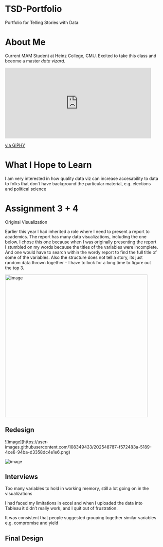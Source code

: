 # TSD-Portfolio
Portfolio for Telling Stories with Data

# About Me
Current MAM Student at Heinz College, CMU. Excited to take this class and bceome a master _data vizard._ 
<iframe src="https://giphy.com/embed/OUwzqE4ZOk5Bm" width="480" height="232" frameBorder="0" class="giphy-embed" allowFullScreen></iframe><p><a href="https://giphy.com/gifs/harry-potter-hp-hermione-granger-OUwzqE4ZOk5Bm">via GIPHY</a></p>

# What I Hope to Learn 
I am very interested in how quality data viz can increase accesability to data to folks that don't have background the particular material, e.g. elections and political science 


# Assignment 3 + 4 

<h>Original Visualization</h2>

Earlier this year I had inherited a role where I need to present a report to academics. The report has many data visualizations, including the one below. 
I chose this one because when I was originally presenting the report I stumbled on my words because the titles of the variables were incomplete. And one would have to search within the wordy report to find the full title of some of the variables. 
Also the structure does not tell a story, its just random data thrown together – I have to look for a long time to figure out the top 3. 

<img width="468" alt="image" src="https://user-images.githubusercontent.com/108349433/202548401-7a35020f-226e-4a32-b701-b938bfc520aa.png">

<h2>Redesign</h2>
![image](https://user-images.githubusercontent.com/108349433/202548787-f572483a-5189-4ce8-94ba-d3358dc4e1e6.png)

![image](https://user-images.githubusercontent.com/108349433/202548925-c8a80847-ac53-4677-9fd9-f5e865b1a925.png)

<div class="flourish-embed flourish-chart" data-src="visualisation/11834321"><script src="https://public.flourish.studio/resources/embed.js"></script></div>


<h2>Interviews</h2>
Too many variables to hold in working memory, still a lot going on in the visualizations 

I had faced my limitations in excel and when I uploaded the data into Tableau it didn’t really work, and I quit out of frustration. 

It was consistent that people suggested grouping together similar variables e.g. compromise and yield 

<h2>Final Design</h2> 

<div class="flourish-embed flourish-chart" data-src="visualisation/11834292"><script src="https://public.flourish.studio/resources/embed.js"></script></div>
